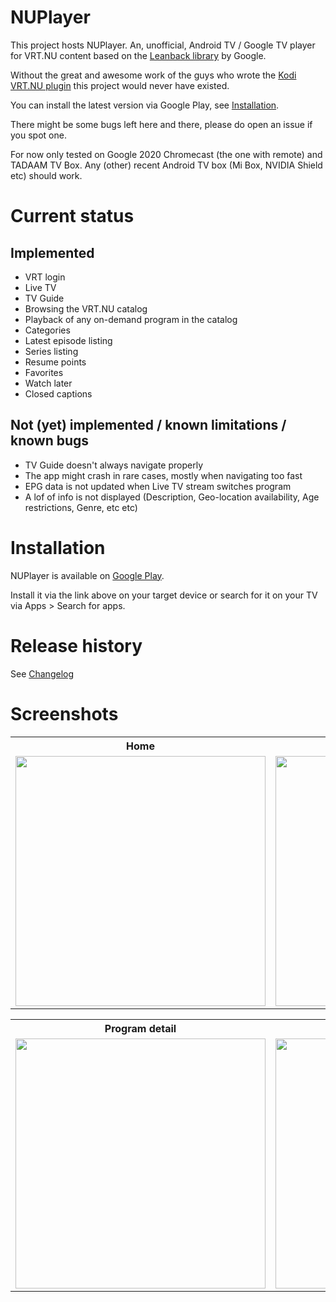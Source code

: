 # NUPlayer

This project hosts NUPlayer. An, unofficial, Android TV / Google TV player for VRT.NU content based on the [Leanback library](https://github.com/android/tv-samples) by Google.

Without the great and awesome work of the guys who wrote the [Kodi VRT.NU plugin](https://github.com/add-ons/plugin.video.vrt.nu/) this project would never have existed.

You can install the latest version via Google Play, see [Installation](#installation).

There might be some bugs left here and there, please do open an issue if you spot one.

For now only tested on Google 2020 Chromecast (the one with remote) and TADAAM TV Box. Any (other) recent Android TV box (Mi Box, NVIDIA Shield etc) should work.

# Current status

## Implemented

- VRT login
- Live TV
- TV Guide
- Browsing the VRT.NU catalog
- Playback of any on-demand program in the catalog
- Categories
- Latest episode listing
- Series listing
- Resume points
- Favorites
- Watch later
- Closed captions

## Not (yet) implemented / known limitations / known bugs

- TV Guide doesn't always navigate properly
- The app might crash in rare cases, mostly when navigating too fast
- EPG data is not updated when Live TV stream switches program
- A lof of info is not displayed (Description, Geo-location availability, Age restrictions, Genre, etc etc)

# Installation

NUPlayer is available on [Google Play](https://play.google.com/store/apps/details?id=be.lorang.nuplayer).

Install it via the link above on your target device or search for it on your TV via Apps > Search for apps.

# Release history

See [Changelog](CHANGELOG.md)

# Screenshots

<table>
    <tr>
        <th>Home</th>
        <th>Catalog</th>
    </tr>
    <tr>
        <td><img src="screenshots/screenshot_home.png" width="400"></td>
        <td><img src="screenshots/screenshot_catalog.png" width="400"></td>
    </tr>
</table>

<table>
    <tr>
        <th>Program detail</th>
        <th>Series</th>
    </tr>
    <tr>
        <td><img src="screenshots/screenshot_journaal.png" width="400"></td>
        <td><img src="screenshots/screenshot_series.png" width="400"></td>
    </tr>
</table>